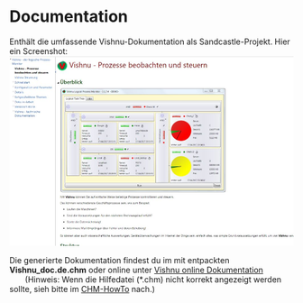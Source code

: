 # Documentation
Enthält die umfassende Vishnu-Dokumentation als Sandcastle-Projekt.
Hier ein Screenshot:
![Vishnu-Hilfe Startseite](./FirstView.jpg?raw=true "Vishnu-Hilfe")

Die generierte Dokumentation findest du im mit entpackten **Vishnu_doc.de.chm** oder
online unter [Vishnu online Dokumentation](https://neteti.de/Vishnu.Doc/)
<br/><span>&nbsp;&nbsp;&nbsp;&nbsp;&nbsp;&nbsp;&nbsp;</span><span style="font-size:14px;">(Hinweis: Wenn die Hilfedatei (*.chm) nicht korrekt angezeigt werden sollte, sieh bitte im [CHM-HowTo](CHM_HowTo.md) nach.)</span>

